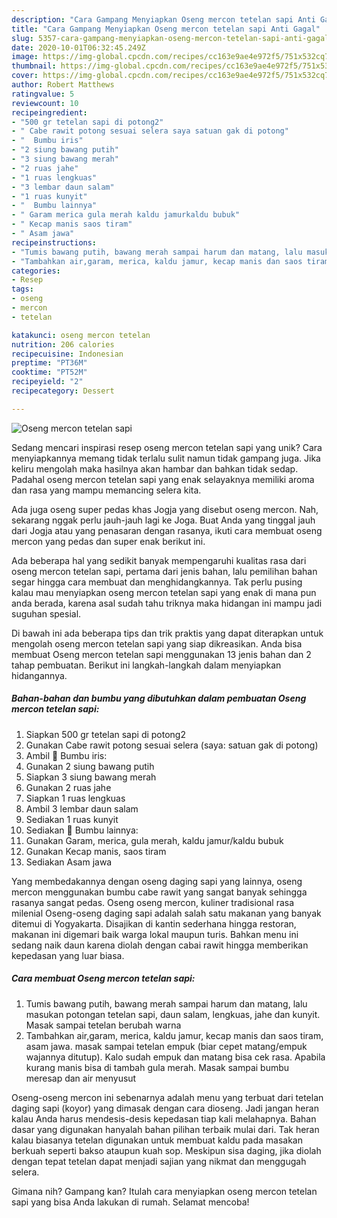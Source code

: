 ```yaml
---
description: "Cara Gampang Menyiapkan Oseng mercon tetelan sapi Anti Gagal"
title: "Cara Gampang Menyiapkan Oseng mercon tetelan sapi Anti Gagal"
slug: 5357-cara-gampang-menyiapkan-oseng-mercon-tetelan-sapi-anti-gagal
date: 2020-10-01T06:32:45.249Z
image: https://img-global.cpcdn.com/recipes/cc163e9ae4e972f5/751x532cq70/oseng-mercon-tetelan-sapi-foto-resep-utama.jpg
thumbnail: https://img-global.cpcdn.com/recipes/cc163e9ae4e972f5/751x532cq70/oseng-mercon-tetelan-sapi-foto-resep-utama.jpg
cover: https://img-global.cpcdn.com/recipes/cc163e9ae4e972f5/751x532cq70/oseng-mercon-tetelan-sapi-foto-resep-utama.jpg
author: Robert Matthews
ratingvalue: 5
reviewcount: 10
recipeingredient:
- "500 gr tetelan sapi di potong2"
- " Cabe rawit potong sesuai selera saya satuan gak di potong"
- "  Bumbu iris"
- "2 siung bawang putih"
- "3 siung bawang merah"
- "2 ruas jahe"
- "1 ruas lengkuas"
- "3 lembar daun salam"
- "1 ruas kunyit"
- "  Bumbu lainnya"
- " Garam merica gula merah kaldu jamurkaldu bubuk"
- " Kecap manis saos tiram"
- " Asam jawa"
recipeinstructions:
- "Tumis bawang putih, bawang merah sampai harum dan matang, lalu masukan potongan tetelan sapi, daun salam, lengkuas, jahe dan kunyit. Masak sampai tetelan berubah warna"
- "Tambahkan air,garam, merica, kaldu jamur, kecap manis dan saos tiram, asam jawa. masak sampai tetelan empuk (biar cepet matang/empuk wajannya ditutup). Kalo sudah empuk dan matang bisa cek rasa. Apabila kurang manis bisa di tambah gula merah. Masak sampai bumbu meresap dan air menyusut"
categories:
- Resep
tags:
- oseng
- mercon
- tetelan

katakunci: oseng mercon tetelan 
nutrition: 206 calories
recipecuisine: Indonesian
preptime: "PT36M"
cooktime: "PT52M"
recipeyield: "2"
recipecategory: Dessert

---
```



![Oseng mercon tetelan sapi](https://img-global.cpcdn.com/recipes/cc163e9ae4e972f5/751x532cq70/oseng-mercon-tetelan-sapi-foto-resep-utama.jpg)

Sedang mencari inspirasi resep oseng mercon tetelan sapi yang unik? Cara menyiapkannya memang tidak terlalu sulit namun tidak gampang juga. Jika keliru mengolah maka hasilnya akan hambar dan bahkan tidak sedap. Padahal oseng mercon tetelan sapi yang enak selayaknya memiliki aroma dan rasa yang mampu memancing selera kita.

Ada juga oseng super pedas khas Jogja yang disebut oseng mercon. Nah, sekarang nggak perlu jauh-jauh lagi ke Joga. Buat Anda yang tinggal jauh dari Jogja atau yang penasaran dengan rasanya, ikuti cara membuat oseng mercon yang pedas dan super enak berikut ini.

Ada beberapa hal yang sedikit banyak mempengaruhi kualitas rasa dari oseng mercon tetelan sapi, pertama dari jenis bahan, lalu pemilihan bahan segar hingga cara membuat dan menghidangkannya. Tak perlu pusing kalau mau menyiapkan oseng mercon tetelan sapi yang enak di mana pun anda berada, karena asal sudah tahu triknya maka hidangan ini mampu jadi suguhan spesial.


Di bawah ini ada beberapa tips dan trik praktis yang dapat diterapkan untuk mengolah oseng mercon tetelan sapi yang siap dikreasikan. Anda bisa membuat Oseng mercon tetelan sapi menggunakan 13 jenis bahan dan 2 tahap pembuatan. Berikut ini langkah-langkah dalam menyiapkan hidangannya.

<!--inarticleads1-->

##### Bahan-bahan dan bumbu yang dibutuhkan dalam pembuatan Oseng mercon tetelan sapi:

1. Siapkan 500 gr tetelan sapi di potong2
1. Gunakan  Cabe rawit potong sesuai selera (saya: satuan gak di potong)
1. Ambil  🍲 Bumbu iris:
1. Gunakan 2 siung bawang putih
1. Siapkan 3 siung bawang merah
1. Gunakan 2 ruas jahe
1. Siapkan 1 ruas lengkuas
1. Ambil 3 lembar daun salam
1. Sediakan 1 ruas kunyit
1. Sediakan  🍲 Bumbu lainnya:
1. Gunakan  Garam, merica, gula merah, kaldu jamur/kaldu bubuk
1. Gunakan  Kecap manis, saos tiram
1. Sediakan  Asam jawa


Yang membedakannya dengan oseng daging sapi yang lainnya, oseng mercon menggunakan bumbu cabe rawit yang sangat banyak sehingga rasanya sangat pedas. Oseng oseng mercon, kuliner tradisional rasa milenial Oseng-oseng daging sapi adalah salah satu makanan yang banyak ditemui di Yogyakarta. Disajikan di kantin sederhana hingga restoran, makanan ini digemari baik warga lokal maupun turis. Bahkan menu ini sedang naik daun karena diolah dengan cabai rawit hingga memberikan kepedasan yang luar biasa. 

<!--inarticleads2-->

##### Cara membuat Oseng mercon tetelan sapi:

1. Tumis bawang putih, bawang merah sampai harum dan matang, lalu masukan potongan tetelan sapi, daun salam, lengkuas, jahe dan kunyit. Masak sampai tetelan berubah warna
1. Tambahkan air,garam, merica, kaldu jamur, kecap manis dan saos tiram, asam jawa. masak sampai tetelan empuk (biar cepet matang/empuk wajannya ditutup). Kalo sudah empuk dan matang bisa cek rasa. Apabila kurang manis bisa di tambah gula merah. Masak sampai bumbu meresap dan air menyusut


Oseng-oseng mercon ini sebenarnya adalah menu yang terbuat dari tetelan daging sapi (koyor) yang dimasak dengan cara dioseng. Jadi jangan heran kalau Anda harus mendesis-desis kepedasan tiap kali melahapnya. Bahan dasar yang digunakan hanyalah bahan pilihan terbaik mulai dari. Tak heran kalau biasanya tetelan digunakan untuk membuat kaldu pada masakan berkuah seperti bakso ataupun kuah sop. Meskipun sisa daging, jika diolah dengan tepat tetelan dapat menjadi sajian yang nikmat dan menggugah selera. 

Gimana nih? Gampang kan? Itulah cara menyiapkan oseng mercon tetelan sapi yang bisa Anda lakukan di rumah. Selamat mencoba!
